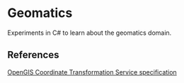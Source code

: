 # Geomatics
Experiments in C# to learn about the geomatics domain.

## References
[OpenGIS Coordinate Transformation Service specification](http://www.opengeospatial.org/standards/ct)
